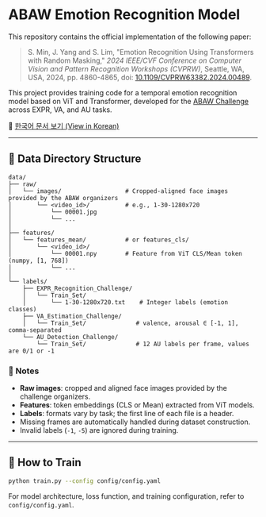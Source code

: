 # ABAW Emotion Recognition Model

This repository contains the official implementation of the following paper:

> S. Min, J. Yang and S. Lim, "Emotion Recognition Using Transformers with Random Masking," _2024 IEEE/CVF Conference on Computer Vision and Pattern Recognition Workshops (CVPRW)_, Seattle, WA, USA, 2024, pp. 4860-4865, doi: [10.1109/CVPRW63382.2024.00489](https://ieeexplore.ieee.org/document/10678303).

This project provides training code for a temporal emotion recognition model based on ViT and Transformer, developed for the [ABAW Challenge](https://ibug.doc.ic.ac.uk/resources/abaw/) across EXPR, VA, and AU tasks.

📄 [한국어 문서 보기 (View in Korean)](README_ko.md)

---

## 📁 Data Directory Structure

```
data/
├── raw/
│   └── images/                  # Cropped-aligned face images provided by the ABAW organizers
│       └── <video_id>/          # e.g., 1-30-1280x720
│           └── 00001.jpg
│           └── ...
│
├── features/
│   └── features_mean/           # or features_cls/
│       └── <video_id>/
│           └── 00001.npy        # Feature from ViT CLS/Mean token (numpy, [1, 768])
│           └── ...
│
└── labels/
    ├── EXPR_Recognition_Challenge/
    │   └── Train_Set/
    │       └── 1-30-1280x720.txt    # Integer labels (emotion classes)
    ├── VA_Estimation_Challenge/
    │   └── Train_Set/              # valence, arousal ∈ [-1, 1], comma-separated
    └── AU_Detection_Challenge/
        └── Train_Set/              # 12 AU labels per frame, values are 0/1 or -1
```

### 📌 Notes
- **Raw images**: cropped and aligned face images provided by the challenge organizers.
- **Features**: token embeddings (CLS or Mean) extracted from ViT models.
- **Labels**: formats vary by task; the first line of each file is a header.
- Missing frames are automatically handled during dataset construction.
- Invalid labels (`-1`, `-5`) are ignored during training.

---

## 🚀 How to Train

```bash
python train.py --config config/config.yaml
```

For model architecture, loss function, and training configuration, refer to `config/config.yaml`.